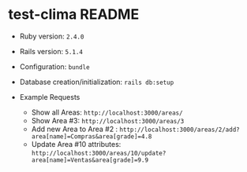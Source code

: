 # test-clima README

* Ruby version: `2.4.0`

* Rails version: `5.1.4`

* Configuration: `bundle`

* Database creation/initialization: `rails db:setup`

* Example Requests
  - Show all Areas: `http://localhost:3000/areas/`
  - Show Area #3: `http://localhost:3000/areas/3`
  - Add new Area to Area #2 : `http://localhost:3000/areas/2/add?area[name]=Compras&area[grade]=4.8`
  - Update Area #10 attributes: `http://localhost:3000/areas/10/update?area[name]=Ventas&area[grade]=9.9`